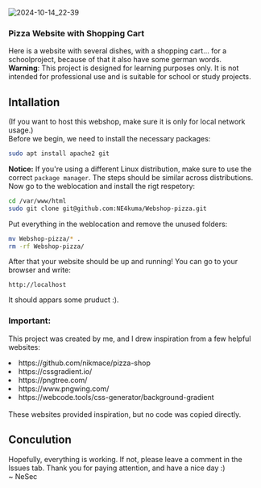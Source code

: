 ![2024-10-14_22-39](https://github.com/user-attachments/assets/ddb16829-af5a-4b6f-aa25-980faf52dff8)
### Pizza Website with Shopping Cart
Here is a website with several dishes, with a shopping cart... for a schoolproject, because of that it also have some german words. <br>
**Warning**: This project is designed for learning purposes only. It is not intended for professional use and is suitable for school or study projects.

## Intallation
(If you want to host this webshop, make sure it is only for local network usage.) <br>
Before we begin, we need to install the necessary packages:
```bash
sudo apt install apache2 git
```
**Notice:** If you're using a different Linux distribution, make sure to use the correct `package manager`. The steps should be similar across distributions.<br>
Now go to the weblocation and install the rigt respetory:
```bash
cd /var/www/html
sudo git clone git@github.com:NE4kuma/Webshop-pizza.git
```
Put everything in the weblocation and remove the unused folders:
```bash
mv Webshop-pizza/* .
rm -rf Webshop-pizza/
```
After that your website should be up and running! You can go to your browser and write: 
```
http://localhost
```
It should appars some pruduct :).

### Important:
This project was created by me, and I drew inspiration from a few helpful websites:
<li>https://github.com/nikmace/pizza-shop</li>
<li>https://cssgradient.io/</li>
<li>https://pngtree.com/</li>
<li>https://www.pngwing.com/</li>
<li>https://webcode.tools/css-generator/background-gradient</li> <br>
These websites provided inspiration, but no code was copied directly. 

## Conculution
Hopefully, everything is working. If not, please leave a comment in the Issues tab. Thank you for paying attention, and have a nice day :)<br>
~ NeSec
